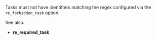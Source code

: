 Tasks must not have identifiers matching the regex configured via the
`re_forbidden_task` option.

See also:

- **re_required_task**
